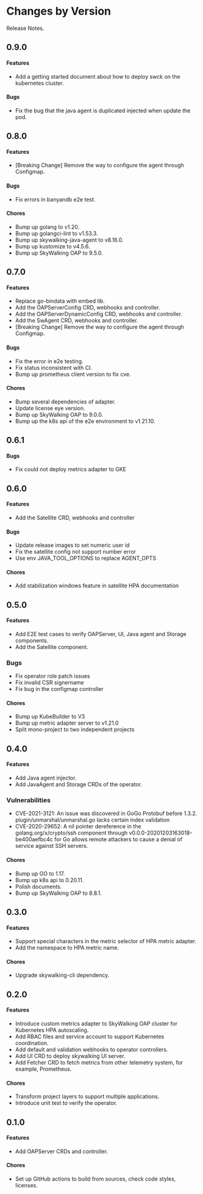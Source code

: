 Changes by Version
==================
Release Notes.

0.9.0
------------------

#### Features
- Add a getting started document about how to deploy swck on the kubernetes cluster.

#### Bugs

- Fix the bug that the java agent is duplicated injected when update the pod.

0.8.0
------------------

#### Features
- [Breaking Change] Remove the way to configure the agent through Configmap.

#### Bugs
- Fix errors in banyandb e2e test. 

#### Chores
- Bump up golang to v1.20.
- Bump up golangci-lint to v1.53.3.
- Bump up skywalking-java-agent to v8.16.0.
- Bump up kustomize to v4.5.6.
- Bump up SkyWalking OAP to 9.5.0.

0.7.0
------------------

#### Features
- Replace go-bindata with embed lib.
- Add the OAPServerConfig CRD, webhooks and controller.
- Add the OAPServerDynamicConfig CRD, webhooks and controller.
- Add the SwAgent CRD, webhooks and controller.
- [Breaking Change] Remove the way to configure the agent through Configmap.

#### Bugs
- Fix the error in e2e testing.
- Fix status inconsistent with CI.
- Bump up prometheus client version to fix cve.

#### Chores
- Bump several dependencies of adapter.
- Update license eye version.
- Bump up SkyWalking OAP to 9.0.0.
- Bump up the k8s api of the e2e environment to v1.21.10.

0.6.1
------------------

#### Bugs
- Fix could not deploy metrics adapter to GKE

0.6.0
------------------

#### Features
- Add the Satellite CRD, webhooks and controller

#### Bugs
- Update release images to set numeric user id 
- Fix the satellite config not support number error
- Use env JAVA_TOOL_OPTIONS to replace AGENT_OPTS
#### Chores
- Add stabilization windows feature in satellite HPA documentation

0.5.0
------------------

#### Features
- Add E2E test cases to verify OAPServer, UI, Java agent and Storage components.
- Add the Satellite component.

### Bugs

- Fix operator role patch issues
- Fix invalid CSR signername
- Fix bug in the configmap controller

#### Chores
- Bump up KubeBuilder to V3
- Bump up metric adapter server to v1.21.0
- Split mono-project to two independent projects

0.4.0
------------------

#### Features
- Add Java agent injector.
- Add JavaAgent and Storage CRDs of the operator.

### Vulnerabilities

- CVE-2021-3121: An issue was discovered in GoGo Protobuf before 1.3.2. plugin/unmarshal/unmarshal.go lacks certain index validation
- CVE-2020-29652: A nil pointer dereference in the golang.org/x/crypto/ssh component through v0.0.0-20201203163018-be400aefbc4c for Go allows remote attackers to cause a denial of service against SSH servers.

#### Chores
- Bump up GO to 1.17.
- Bump up k8s api to 0.20.11.
- Polish documents.
- Bump up SkyWalking OAP to 8.8.1.

0.3.0
------------------

#### Features
- Support special characters in the metric selector of HPA metric adapter.
- Add the namespace to HPA metric name.

#### Chores
- Upgrade skywalking-cli dependency.

0.2.0
------------------

#### Features
- Introduce custom metrics adapter to SkyWalking OAP cluster for Kubernetes HPA autoscaling.
- Add RBAC files and service account to support Kubernetes coordination.
- Add default and validation webhooks to operator controllers.
- Add UI CRD to deploy skywalking UI server.
- Add Fetcher CRD to fetch metrics from other telemetry system, for example, Prometheus.

#### Chores
- Transform project layers to support multiple applications.
- Introduce unit test to verify the operator.

0.1.0
------------------

#### Features
- Add OAPServer CRDs and controller.

#### Chores
- Set up GitHub actions to build from sources, check code styles, licenses.
